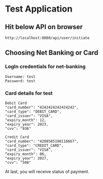 # Test Application

## Hit below API on browser

````
http://localhost:8080/api/user/initiate
````

## Choosing Net Banking or Card
### LogIn credentials for net-banking
````
Username: test
Password: test
````

### Card details for test
````
Debit Card
"card_number": "4242424242424242", 
"card_type": "DEBIT_CARD", 
"card_issuer": "VISA",
"expiry_month": 12, 
"expiry_year": 2023, 
"cvv": "936"

Credit Card
"card_number": "4208585190116667",
"card_type": "CREDIT_CARD",
"card_issuer": "VISA”,
“expiry_month": 06,
"expiry_year": 2027,
"cvv": "508"

````
At last, you will receive status of payment.